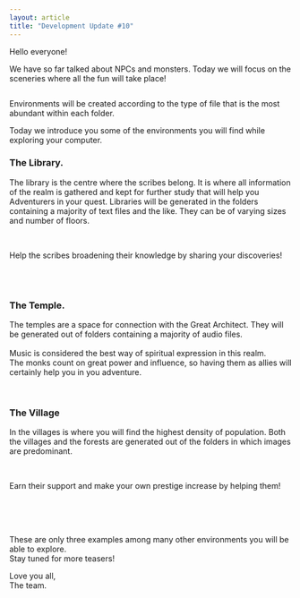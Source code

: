 ```yaml
---
layout: article
title: "Development Update #10"
---
```


<p>Hello everyone!</p>
<p>We have so far talked about NPCs and monsters. Today we will focus on the sceneries where all the fun will take place!</p>
<img src="http://images.evelend.com/images/1406194474.png" alt="">
<p>Environments will be created according to the type of file that is the most abundant within each folder.</p>

<p>Today we introduce you some of the environments you will find while exploring your computer.</p>

<h3>The Library.</h3>

<p><img alt="" src="http://images.evelend.com/images/1406130635.png" style="float:right;padding-left:10px" /></p>

<p>The library is the centre where the scribes belong. It is where all information of the realm is gathered and kept for further study that will help you Adventurers in your quest.
Libraries will be generated in the folders containing a majority of text files and the like. They can be of varying sizes and number of floors.</p>

<p>&nbsp;</p>

<p>Help the scribes broadening their knowledge by sharing your discoveries!</p>

<br><br>

<h3>The Temple.</h3>

<p><img alt="" src="http://images.evelend.com/images/1406130673.png" style="float:left;padding-right:10px" /></p>
<p>The temples are a space for connection with the Great Architect. They will be generated out of folders containing a majority of audio files.
<br><br>
Music is considered the best way of spiritual expression in this realm.<br>
The monks count on great power and influence, so having them as allies will certainly help you in you adventure.</p>
<br>

<h3>The Village</h3>

<p><img alt="" src="http://images.evelend.com/images/1406130661.png" style="float:right;padding-left:10px" /></p>

<p>In the villages is where you will find the highest density of population. Both the villages and the forests are generated out of the folders in which images are predominant.</p>
<br>

<p>Earn their support and make your own prestige increase by helping them!</p>

<br><br><br>

<p>These are only three examples among many other environments you will be able to explore.<br />
Stay tuned for more teasers!</p>

<p>Love you all,<br />
The team.</p>